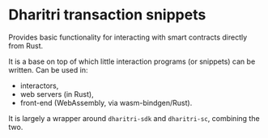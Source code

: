 # Dharitri transaction snippets

Provides basic functionality for interacting with smart contracts directly from Rust.

It is a base on top of which little interaction programs (or snippets) can be written. Can be used in:
- interactors,
- web servers (in Rust),
- front-end (WebAssembly, via wasm-bindgen/Rust).

It is largely a wrapper around `dharitri-sdk` and `dharitri-sc`, combining the two.
